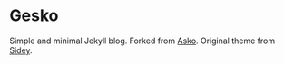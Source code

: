 # Gesko

Simple and minimal Jekyll blog. 
Forked from [Asko](https://github.com/manuelmazzuola/asko).
Original theme from [Sidey](https://github.com/ronv/sidey).
